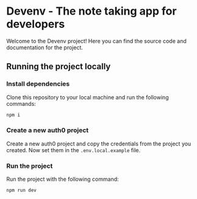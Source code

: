 # Devenv - The note taking app for developers
Welcome to the Devenv project! Here you can find the source code and documentation for the project.

## Running the project locally

### Install dependencies
Clone this repository to your local machine and run the following commands:
```bash
npm i 
```
### Create a new auth0 project
Create a new auth0 project and copy the credentials from the project you created. Now set them in the `.env.local.example` file.

### Run the project
Run the project with the following command:
```bash
npm run dev
```

